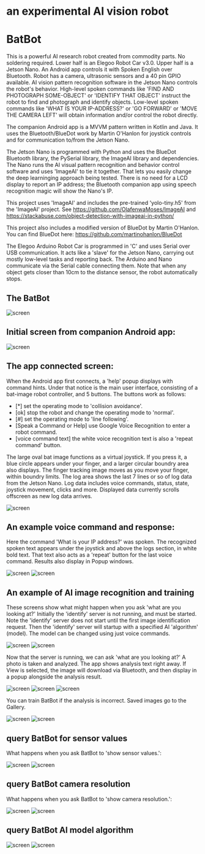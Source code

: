 an experimental AI vision robot
===============================

# BatBot

 This is a powerful AI research robot created from commodity parts. No soldering required. Lower half is an Elegoo Robot Car v3.0. Upper half is a Jetson Nano. An Android app controls it with Spoken English over Bluetooth. Robot has a camera, ultrasonic sensors and a 40 pin GPIO available. AI vision pattern recognition software in the Jetson Nano controls the robot's behavior. High-level spoken commands like 'FIND AND PHOTOGRAPH SOME-OBJECT' or 'IDENTIFY THAT OBJECT' instruct the robot to find and photograph and identify objects. Low-level spoken commands like 'WHAT IS YOUR IP-ADDRESS?' or 'GO FORWARD' or 'MOVE THE CAMERA LEFT' will obtain information and/or control the robot directly.

 The companion Android app is a MVVM pattern written in Kotlin and Java. It uses the Bluetooth/BlueDot work by Martin O'Hanlon for joystick controls and for communication to/from the Jetson Nano.

 The Jetson Nano is programmed with Python and uses the BlueDot Bluetooth library, the PySerial library, the ImageAI library and dependencies. The Nano runs the AI visual pattern recognition and behavior control software and uses 'ImageAI' to tie it together. That lets you easily change the deep learninging approach being tested.  There is no need for a LCD display to report an IP address; the Bluetooth companion app using speech recognition magic will show the Nano's IP.

 This project uses 'ImageAI' and includes the pre-trained 'yolo-tiny.h5' from the 'ImageAI' project.  See https://github.com/OlafenwaMoses/ImageAI and https://stackabuse.com/object-detection-with-imageai-in-python/

 This project also includes a modified version of BlueDot by Martin O'Hanlon. You can find BlueDot here: https://github.com/martinohanlon/BlueDot

 The Elegoo Arduino Robot Car is programmed in 'C' and uses Serial over USB communication.  It acts like a 'slave' for the Jetson Nano, carrying out mostly low-level tasks and reporting back. The Arduino and Nano communicate via the Serial cable connecting them. Note that when any object gets closer than 10cm to the distance sensor, the robot automatically stops.


## The BatBot

![screen](../master/screens/batbot.png)

## Initial screen from companion Android app:

![screen](../master/screens/BatBot_connect.jpg)

## The app connected screen:

When the Android app first connects, a 'help' popup displays with command hints.
Under that notice is the main user interface, consisting of a bat-image robot controller, and 5 buttons.  The buttons work as follows:

 - [*] set the operating mode to 'collision avoidance'.
 - [ok] stop the robot and change the operating mode to 'normal'.
 - [#] set the operating mode to 'line following'.
 - [Speak a Command or Help] use Google Voice Recognition to enter a robot command.
 - [voice command text] the white voice recognition text is also a 'repeat command' button.

The large oval bat image functions as a virtual joystick.  If you press it, a blue circle appears under your finger, and a larger circular boundry area also displays. The finger tracking image moves as you move your finger, within boundry limits. The log area shows the last 7 lines or so of log data from the Jetson Nano. Log data includes voice commands, status, state, joystick movement, clicks and more. Displayed data currently scrolls offscreen as new log data arrives.

![screen](../master/screens/BatBot_connected.jpg)

## An example voice command and response:

Here the command 'What is your IP address?' was spoken. The recognized spoken text appears under the joystick and above the logs section, in white bold text. That text also acts as a 'repeat' button for the last voice command. Results also display in Popup windows.

![screen](../master/screens/BatBot_voice_command.jpg)
![screen](../master/screens/BatBot_IP_address.jpg)

## An example of AI image recognition and training

These screens show what might happen when you ask 'what are you looking at?'
Initially the 'identify' server is not running, and must be started.
Note the 'identify' server does not start until the first image identification request.
Then the 'identify' server will startup with a specified AI 'algorithm' (model).
The model can be changed using just voice commands.

![screen](../master/screens/BatBot_identify.jpg)
![screen](../master/screens/BatBot_start_server.jpg)

Now that the server is running, we can ask 'what are you looking at?'
A photo is taken and analyzed. The app shows analysis text right away.
If View is selected, the image will download via Bluetooth, and
then display in a popup alongside the analysis result.

![screen](../master/screens/BatBot_identify_results.jpg)
![screen](../master/screens/BatBot_transfer_image.jpg)
![screen](../master/screens/BatBot_identify_results_image.jpg)

You can train BatBot if the analysis is incorrect. Saved images go to the Gallery.

![screen](../master/screens/BatBot_identify_results_train.jpg)
![screen](../master/screens/BatBot_identify_results_learn.jpg)

## query BatBot for sensor values

What happens when you ask BatBot to 'show sensor values.':

![screen](../master/screens/BatBot_show_sensors.jpg)
![screen](../master/screens/BatBot_sensor_values.jpg)

## query BatBot camera resolution

What happens when you ask BatBot to 'show camera resolution.':

![screen](../master/screens/BatBot_show_resolution.jpg)
![screen](../master/screens/BatBot_resolution.jpg)

## query BatBot AI model algorithm

![screen](../master/screens/BatBot_ask_AI_algorithm.jpg)
![screen](../master/screens/BatBot_AI_algorithm.jpg)


